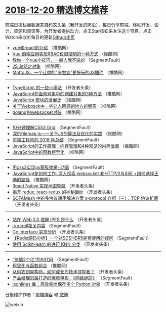 # [2018-12-20 精选博文推荐](http://hao.caibaojian.com/date/2018/12/20)

[前端日报](http://caibaojian.com/c/news)栏目数据来自[码农头条](http://hao.caibaojian.com/)（我开发的爬虫），每日分享前端、移动开发、设计、资源和资讯等，为开发者提供动力，点击Star按钮来关注这个项目，点击Watch来收听每日的更新[Github主页](https://github.com/kujian/frontendDaily)
* [vue和react的介绍](http://hao.caibaojian.com/95196.html) （推酷网）
* [Vue 前端应用实现RBAC权限控制的一种方式](http://hao.caibaojian.com/95194.html) （推酷网）
* [教你一个vue小技巧，一般人我不说的](http://hao.caibaojian.com/95123.html) （SegmentFault）
* [JS 总结之对象](http://hao.caibaojian.com/95191.html) （推酷网）
* [MottoJS，一个让你的“座右铭”更好玩的JS插件](http://hao.caibaojian.com/95184.html) （推酷网）

***
* [TypeScript 的一些小用法](http://hao.caibaojian.com/95155.html) （开发者头条）
* [JavaScript在面向对象中的创建对象的3种方法](http://hao.caibaojian.com/95190.html) （推酷网）
* [JavaScript 模块的发展史](http://hao.caibaojian.com/95193.html) （推酷网）
* [关于Webpack中一些让人困惑的地方的解答](http://hao.caibaojian.com/95183.html) （推酷网）
* [golang的websocket封装](http://hao.caibaojian.com/95195.html) （推酷网）

***
* [10分钟理解CSS3 Grid](http://hao.caibaojian.com/95120.html) （SegmentFault）
* [深析filemap.js——关于JS的算法及优化的实践](http://hao.caibaojian.com/95185.html) （推酷网）
* [前端工程师的 2018 年总结](http://hao.caibaojian.com/95121.html) （SegmentFault）
* [JavaScript的工作原理：内存管理和4种常见的内存泄漏](http://hao.caibaojian.com/95186.html) （推酷网）
* [JavaScript中的函数柯里化](http://hao.caibaojian.com/95188.html) （推酷网）

***
* [用css3实现ps蒙版效果+动画](http://hao.caibaojian.com/95124.html) （SegmentFault）
* [JavaScript是如何工作: 深入探索 websocket 和HTTP/2与SSE +如何选择正确的路径](http://hao.caibaojian.com/95189.html) （推酷网）
* [React Native 实现地图导航](http://hao.caibaojian.com/95158.html) （开发者头条）
* [揭开 redux, react-redux 的神秘面纱](http://hao.caibaojian.com/95149.html) （开发者头条）
* [SOFAMesh 中的多协议通用解决方案 x-protocol 介绍（三）：TCP 协议扩展](http://hao.caibaojian.com/95160.html) （开发者头条）

***
* [站在 Web 3.0 理解 IPFS 是什么](http://hao.caibaojian.com/95153.html) （开发者头条）
* [js scroll相关内容](http://hao.caibaojian.com/95132.html) （SegmentFault）
* [Go interface 实现分析](http://hao.caibaojian.com/95143.html) （开发者头条）
* [【Redis源码分析】一个对SDSHDR5是否使用的疑问](http://hao.caibaojian.com/95122.html) （SegmentFault）
* [使用 Scikit-learn 的进行 KNN 分类](http://hao.caibaojian.com/95154.html) （开发者头条）

***
* [“价值2个亿”的AI代码](http://hao.caibaojian.com/95133.html) （SegmentFault）
* [柯里化与函数组合](http://hao.caibaojian.com/95187.html) （推酷网）
* [从码农到架构师，如何成长为技术领导者？](http://hao.caibaojian.com/95144.html) （开发者头条）
* [产品经理思路打造的爆款电影：《网络谜踪》](http://hao.caibaojian.com/95134.html) （SegmentFault）
* [jsonlines 库：高效率地保存多个 Python 对象](http://hao.caibaojian.com/95145.html) （开发者头条）

日报维护作者：[前端博客](http://caibaojian.com/) 和 [微博](http://caibaojian.com/go/weibo)

![weixin](https://user-images.githubusercontent.com/3055447/38468989-651132ac-3b80-11e8-8e6b-15122322a9d7.png)